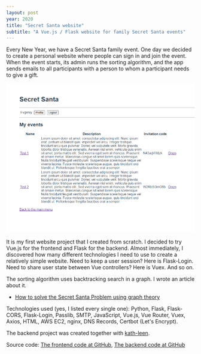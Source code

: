 ```yaml
---
layout: post
year: 2020
title: "Secret Santa website"
subtitle: "A Vue.js / Flask website for family Secret Santa events"
---
```


Every New Year, we have a Secret Santa family event. One day we decided to create a personal website where people can sign in and join the event. When the event starts, its admin runs the sorting algorithm, and the app sends emails to all participants with a person to whom a participant needs to give a gift.

![](/assets/img/personal-projects/secret-santa.png)   

It is my first website project that I created from scratch. I decided to try Vue.js for the frontend and Flask for the backend. Almost immediately, I discovered how many different technologies I need to use to create a relatively simple website. Need to keep a user session? Here is Flask-Login. Need to share user state between Vue controllers? Here is Vuex. And so on.

The sorting algorithm uses backtracking search in a graph. I wrote an article about it.

- [How to solve the Secret Santa Problem using graph theory](https://binary-machinery.github.io/2021/02/03/secret-santa-graph.html)   

Technologies used (yes, I listed every single one): Python, Flask, Flask-CORS, Flask-Login, Passlib, SMTP, JavaScript, Vue.js, Vue Router, Vuex, Axios, HTML, AWS EC2, nginx, DNS Records, Certbot (Let's Encrypt).

The backend project was created together with [kath-leen](https://github.com/kath-leen).

Source code: [The frontend code at GitHub](https://github.com/binary-machinery/secret_santa_frontend), [The backend code at GitHub](https://github.com/binary-machinery/secret_santa_backend)
